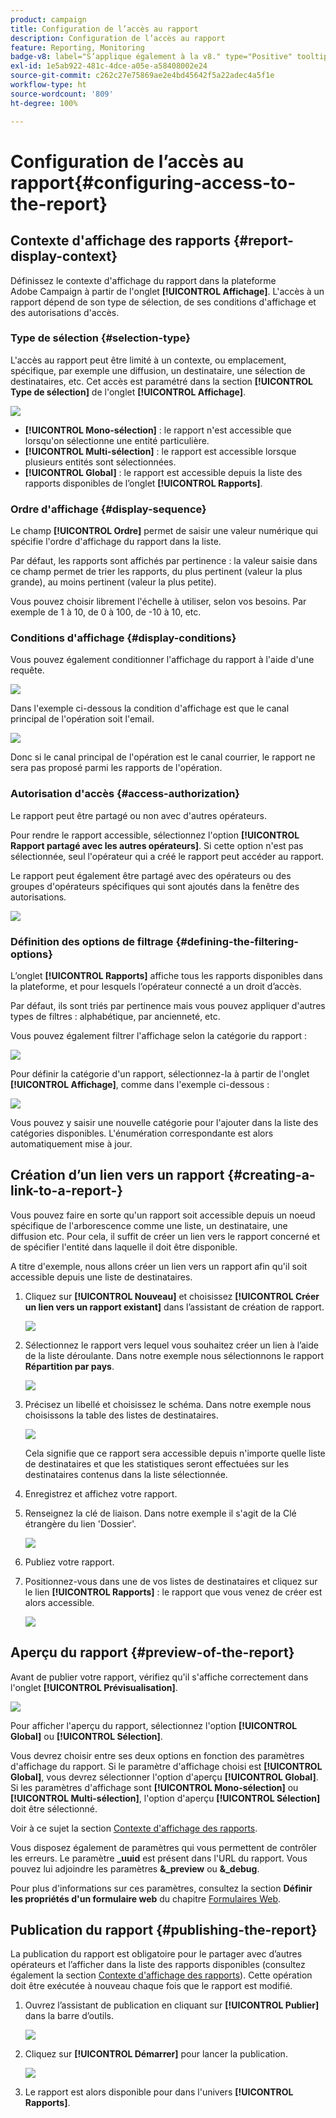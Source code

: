 ```yaml
---
product: campaign
title: Configuration de l’accès au rapport
description: Configuration de l’accès au rapport
feature: Reporting, Monitoring
badge-v8: label="S’applique également à la v8." type="Positive" tooltip="S’applique également à Campaign v8."
exl-id: 1e5ab922-481c-4dce-a05e-a58408002e24
source-git-commit: c262c27e75869ae2e4bd45642f5a22adec4a5f1e
workflow-type: ht
source-wordcount: '809'
ht-degree: 100%

---
```


# Configuration de l’accès au rapport{#configuring-access-to-the-report}



## Contexte d&#39;affichage des rapports {#report-display-context}

Définissez le contexte d&#39;affichage du rapport dans la plateforme Adobe Campaign à partir de l&#39;onglet **[!UICONTROL Affichage]**. L&#39;accès à un rapport dépend de son type de sélection, de ses conditions d&#39;affichage et des autorisations d&#39;accès.

### Type de sélection {#selection-type}

L&#39;accès au rapport peut être limité à un contexte, ou emplacement, spécifique, par exemple une diffusion, un destinataire, une sélection de destinataires, etc. Cet accès est paramétré dans la section **[!UICONTROL Type de sélection]** de l&#39;onglet **[!UICONTROL Affichage]**.

![](assets/s_ncs_advuser_report_visibility_4.png)

* **[!UICONTROL Mono-sélection]** : le rapport n&#39;est accessible que lorsqu&#39;on sélectionne une entité particulière.
* **[!UICONTROL Multi-sélection]** : le rapport est accessible lorsque plusieurs entités sont sélectionnées.
* **[!UICONTROL Global]** : le rapport est accessible depuis la liste des rapports disponibles de l’onglet **[!UICONTROL Rapports]**.

### Ordre d&#39;affichage {#display-sequence}

Le champ **[!UICONTROL Ordre]** permet de saisir une valeur numérique qui spécifie l&#39;ordre d&#39;affichage du rapport dans la liste.

Par défaut, les rapports sont affichés par pertinence : la valeur saisie dans ce champ permet de trier les rapports, du plus pertinent (valeur la plus grande), au moins pertinent (valeur la plus petite).

Vous pouvez choisir librement l&#39;échelle à utiliser, selon vos besoins. Par exemple de 1 à 10, de 0 à 100, de -10 à 10, etc.

### Conditions d&#39;affichage {#display-conditions}

Vous pouvez également conditionner l&#39;affichage du rapport à l&#39;aide d&#39;une requête.

![](assets/s_ncs_advuser_report_visibility_5.png)

Dans l&#39;exemple ci-dessous la condition d&#39;affichage est que le canal principal de l&#39;opération soit l&#39;email.

![](assets/s_ncs_advuser_report_visibility_6.png)

Donc si le canal principal de l&#39;opération est le canal courrier, le rapport ne sera pas proposé parmi les rapports de l&#39;opération.

### Autorisation d&#39;accès {#access-authorization}

Le rapport peut être partagé ou non avec d&#39;autres opérateurs.

Pour rendre le rapport accessible, sélectionnez l&#39;option **[!UICONTROL Rapport partagé avec les autres opérateurs]**. Si cette option n&#39;est pas sélectionnée, seul l&#39;opérateur qui a créé le rapport peut accéder au rapport.

Le rapport peut également être partagé avec des opérateurs ou des groupes d&#39;opérateurs spécifiques qui sont ajoutés dans la fenêtre des autorisations.

![](assets/s_ncs_advuser_report_visibility_8.png)

### Définition des options de filtrage {#defining-the-filtering-options}

L’onglet **[!UICONTROL Rapports]** affiche tous les rapports disponibles dans la plateforme, et pour lesquels l’opérateur connecté a un droit d’accès.

Par défaut, ils sont triés par pertinence mais vous pouvez appliquer d&#39;autres types de filtres : alphabétique, par ancienneté, etc.

Vous pouvez également filtrer l&#39;affichage selon la catégorie du rapport :

![](assets/report_ovv_select_type.png)

Pour définir la catégorie d&#39;un rapport, sélectionnez-la à partir de l&#39;onglet **[!UICONTROL Affichage]**, comme dans l&#39;exemple ci-dessous :

![](assets/report_select_category.png)

Vous pouvez y saisir une nouvelle catégorie pour l&#39;ajouter dans la liste des catégories disponibles. L&#39;énumération correspondante est alors automatiquement mise à jour.

## Création dʼun lien vers un rapport {#creating-a-link-to-a-report-}

Vous pouvez faire en sorte qu&#39;un rapport soit accessible depuis un noeud spécifique de l&#39;arborescence comme une liste, un destinataire, une diffusion etc. Pour cela, il suffit de créer un lien vers le rapport concerné et de spécifier l&#39;entité dans laquelle il doit être disponible.

A titre d&#39;exemple, nous allons créer un lien vers un rapport afin qu&#39;il soit accessible depuis une liste de destinataires.

1. Cliquez sur **[!UICONTROL Nouveau]** et choisissez **[!UICONTROL Créer un lien vers un rapport existant]** dans l’assistant de création de rapport.

   ![](assets/s_ncs_advuser_report_wizard_link_01.png)

1. Sélectionnez le rapport vers lequel vous souhaitez créer un lien à l’aide de la liste déroulante. Dans notre exemple nous sélectionnons le rapport **Répartition par pays**.

   ![](assets/s_ncs_advuser_report_wizard_link_02.png)

1. Précisez un libellé et choisissez le schéma. Dans notre exemple nous choisissons la table des listes de destinataires.

   ![](assets/s_ncs_advuser_report_wizard_link_03.png)

   Cela signifie que ce rapport sera accessible depuis n&#39;importe quelle liste de destinataires et que les statistiques seront effectuées sur les destinataires contenus dans la liste sélectionnée.

1. Enregistrez et affichez votre rapport.
1. Renseignez la clé de liaison. Dans notre exemple il s&#39;agit de la Clé étrangère du lien &#39;Dossier&#39;.

   ![](assets/s_ncs_advuser_report_wizard_link_04.png)

1. Publiez votre rapport.
1. Positionnez-vous dans une de vos listes de destinataires et cliquez sur le lien **[!UICONTROL Rapports]** : le rapport que vous venez de créer est alors accessible.

   ![](assets/s_ncs_advuser_report_wizard_link_05.png)

## Aperçu du rapport {#preview-of-the-report}

Avant de publier votre rapport, vérifiez qu&#39;il s&#39;affiche correctement dans l&#39;onglet **[!UICONTROL Prévisualisation]**.

![](assets/s_ncs_advuser_report_preview_01.png)

Pour afficher l&#39;aperçu du rapport, sélectionnez l&#39;option **[!UICONTROL Global]** ou **[!UICONTROL Sélection]**.

Vous devrez choisir entre ses deux options en fonction des paramètres d&#39;affichage du rapport. Si le paramètre d&#39;affichage choisi est **[!UICONTROL Global]**, vous devrez sélectionner l&#39;option d&#39;aperçu **[!UICONTROL Global]**. Si les paramètres d&#39;affichage sont **[!UICONTROL Mono-sélection]** ou **[!UICONTROL Multi-sélection]**, l&#39;option d&#39;aperçu **[!UICONTROL Sélection]** doit être sélectionné.

Voir à ce sujet la section [Contexte d&#39;affichage des rapports](#report-display-context).

Vous disposez également de paramètres qui vous permettent de contrôler les erreurs. Le paramètre **_uuid** est présent dans l&#39;URL du rapport. Vous pouvez lui adjoindre les paramètres **&amp;_preview** ou **&amp;_debug**.

Pour plus d&#39;informations sur ces paramètres, consultez la section **Définir les propriétés d&#39;un formulaire web** du chapitre [Formulaires Web](../../web/using/about-web-forms.md).

## Publication du rapport {#publishing-the-report}

La publication du rapport est obligatoire pour le partager avec d’autres opérateurs et l’afficher dans la liste des rapports disponibles (consultez également la section [Contexte d&#39;affichage des rapports](#report-display-context)). Cette opération doit être exécutée à nouveau chaque fois que le rapport est modifié.

1. Ouvrez l’assistant de publication en cliquant sur **[!UICONTROL Publier]** dans la barre d’outils.

   ![](assets/s_ncs_advuser_report_publish_01.png)

1. Cliquez sur **[!UICONTROL Démarrer]** pour lancer la publication.

   ![](assets/s_ncs_advuser_report_publish_02.png)

1. Le rapport est alors disponible pour dans l&#39;univers **[!UICONTROL Rapports]**.
